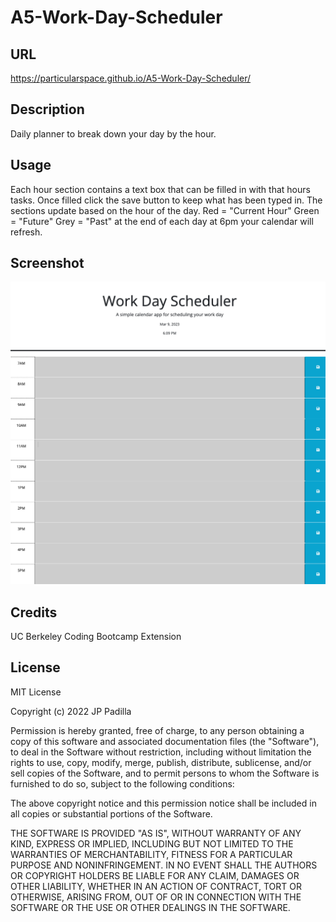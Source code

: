 # A5-Work-Day-Scheduler

## URL

https://particularspace.github.io/A5-Work-Day-Scheduler/

## Description

Daily planner to break down your day by the hour.  

## Usage

Each hour section contains a text box that can be filled in with that hours tasks. Once filled click the save button to keep what has been typed in. The sections update based on the hour of the day. Red = "Current Hour" Green = "Future" Grey = "Past" at the end of each day at 6pm your calendar will refresh.    

## Screenshot
![A picture of the webpage](assets/images/particularspace.github.io_A5-Work-Day-Scheduler_.png "Work Schedule")

## Credits
UC Berkeley Coding Bootcamp Extension

## License

MIT License

Copyright (c) 2022 JP Padilla

Permission is hereby granted, free of charge, to any person obtaining a copy of this software and associated documentation files (the "Software"), to deal in the Software without restriction, including without limitation the rights to use, copy, modify, merge, publish, distribute, sublicense, and/or sell copies of the Software, and to permit persons to whom the Software is furnished to do so, subject to the following conditions:

The above copyright notice and this permission notice shall be included in all copies or substantial portions of the Software.

THE SOFTWARE IS PROVIDED "AS IS", WITHOUT WARRANTY OF ANY KIND, EXPRESS OR IMPLIED, INCLUDING BUT NOT LIMITED TO THE WARRANTIES OF MERCHANTABILITY, FITNESS FOR A PARTICULAR PURPOSE AND NONINFRINGEMENT. IN NO EVENT SHALL THE AUTHORS OR COPYRIGHT HOLDERS BE LIABLE FOR ANY CLAIM, DAMAGES OR OTHER LIABILITY, WHETHER IN AN ACTION OF CONTRACT, TORT OR OTHERWISE, ARISING FROM, OUT OF OR IN CONNECTION WITH THE SOFTWARE OR THE USE OR OTHER DEALINGS IN THE SOFTWARE.

